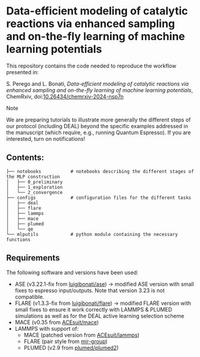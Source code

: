 # Data-efficient modeling of catalytic reactions via enhanced sampling and on-the-fly learning of machine learning potentials

This repository contains the code needed to reproduce the workflow presented in:

S. Perego and L. Bonati, _Data-efficient modeling of catalytic reactions via enhanced sampling and on-the-fly learning of machine learning potentials_, ChemRxiv, doi:[10.26434/chemrxiv-2024-nsp7n](https://doi.org/10.26434/chemrxiv-2024-nsp7n)

> [!NOTE]  
> We are preparing tutorials to illustrate more generally the different steps of our protocol (including DEAL) beyond the specific examples addressed in the manuscript (which require, e.g., running Quantum Espresso). If you are interested, turn on notifications! 

## Contents:
```
├── notebooks           # notebooks describing the different stages of the MLP construction 
│   ├── 0_preliminary
│   ├── 1_exploration
│   └── 2_convergence
├── configs             # configuration files for the different tasks
│   ├── deal
│   ├── flare
│   ├── lammps
│   ├── mace
│   ├── plumed
│   └── qe
└── mlputils            # python module containing the necessary functions
```

## Requirements

The following software and versions have been used:

* ASE (v3.22.1-fix from [luigibonati/ase](https://github.com/luigibonati/flare/tree/3.2.1-fix)) $\rightarrow$ modified ASE version with small fixes to espresso input/outputs. Note that version 3.23 is not compatible.
* FLARE (v1.3.3-fix from [luigibonati/flare](https://github.com/luigibonati/flare/tree/1.3.3-fix)) $\rightarrow$ modified FLARE version with small fixes to ensure it work correctly with LAMMPS & PLUMED simulations as well as for the DEAL active learning selection scheme
* MACE (v0.35 from [ACEsuit/mace](https://github.com/ACEsuit/mace))
* LAMMPS with support of:
    * MACE (patched version from [ACEsuit/lammps](https://github.com/ACEsuit/lammps))
    * FLARE (pair style from [mir-group](https://github.com/mir-group/flare))
    * PLUMED (v2.9 from [plumed/plumed2](https://github.com/plumed/plumed2))
